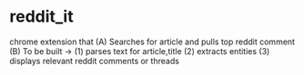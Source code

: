 # reddit_it
chrome extension that 
(A) Searches for article and pulls top reddit comment
(B) To be built -> 
    (1) parses text for article,title (2) extracts entities (3) displays relevant reddit comments or threads

